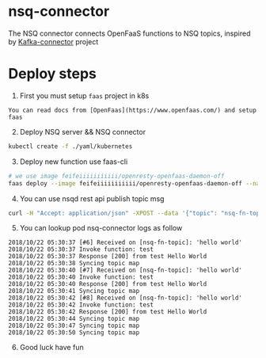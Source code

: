 # nsq-connector
The NSQ connector connects OpenFaaS functions to NSQ topics, inspired by [Kafka-connector](https://github.com/openfaas-incubator/kafka-connector) project

# Deploy steps

1. First you must setup `faas` project in k8s

```
You can read docs from [OpenFaas](https://www.openfaas.com/) and setup faas
```

2. Deploy NSQ server && NSQ connector

```bash
kubectl create -f ./yaml/kubernetes
```

3. Deploy new function use faas-cli

```bash
# we use image feifeiiiiiiiiiii/openresty-openfaas-daemon-off
faas deploy --image feifeiiiiiiiiiii/openresty-openfaas-daemon-off --name=test-fn --annotation topic="nsq-fn-topic"
```

4. You can use nsqd rest api publish topic msg

``` bash
curl -H "Accept: application/json" -XPOST --data '{"topic": "nsq-fn-topic","value": "hello world"}' http://127.0.0.1:30151/pub?topic=faas-request
```

5. You can lookup pod nsq-connector logs as follow
```
2018/10/22 05:30:37 [#6] Received on [nsq-fn-topic]: 'hello world'
2018/10/22 05:30:37 Invoke function: test
2018/10/22 05:30:37 Response [200] from test Hello World
2018/10/22 05:30:38 Syncing topic map
2018/10/22 05:30:40 [#7] Received on [nsq-fn-topic]: 'hello world'
2018/10/22 05:30:40 Invoke function: test
2018/10/22 05:30:40 Response [200] from test Hello World
2018/10/22 05:30:41 Syncing topic map
2018/10/22 05:30:42 [#8] Received on [nsq-fn-topic]: 'hello world'
2018/10/22 05:30:42 Invoke function: test
2018/10/22 05:30:42 Response [200] from test Hello World
2018/10/22 05:30:44 Syncing topic map
2018/10/22 05:30:47 Syncing topic map
2018/10/22 05:30:50 Syncing topic map
```

6. Good luck have fun